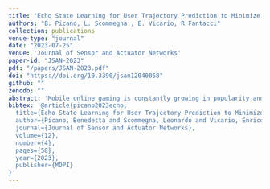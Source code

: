 ```yaml
---
title: "Echo State Learning for User Trajectory Prediction to Minimize Online Game Breaks in 6G Terahertz Networks"
authors: "B. Picano, L. Scommegna , E. Vicario, R Fantacci"
collection: publications
venue-type: "journal"
date: "2023-07-25"
venue: 'Journal of Sensor and Actuator Networks'
paper-id: "JSAN-2023"
pdf: "/papers/JSAN-2023.pdf"
doi: "https://doi.org/10.3390/jsan12040058"
github: ""
zenodo: ""
abstract: 'Mobile online gaming is constantly growing in popularity and is expected to be one of the most important applications of upcoming sixth generation networks. Nevertheless, it remains challenging for game providers to support it, mainly due to its intrinsic and ever-stricter need for service continuity in the presence of user mobility. In this regard, this paper proposes a machine learning strategy to forecast user channel conditions, aiming at guaranteeing a seamless service whenever a user is involved in a handover, i.e., moving from the coverage area of one base station towards another. In particular, the proposed channel condition prediction approach involves the exploitation of an echo state network, an efficient class of recurrent neural network, that is empowered with a genetic algorithm to perform parameter optimization. The echo state network is applied to improve user decisions regarding the selection of the serving base station, avoiding game breaks as much as possible to lower game lag time. The validity of the proposed framework is confirmed by simulations in comparison to the long short-term memory approach and another alternative method, aimed at thoroughly testing the accuracy of the learning module in forecasting user trajectories and in reducing game breaks or lag time, with a focus on a sixth generation network application scenario.'
bibtex: '@article{picano2023echo,
  title={Echo State Learning for User Trajectory Prediction to Minimize Online Game Breaks in 6G Terahertz Networks},
  author={Picano, Benedetta and Scommegna, Leonardo and Vicario, Enrico and Fantacci, Romano},
  journal={Journal of Sensor and Actuator Networks},
  volume={12},
  number={4},
  pages={58},
  year={2023},
  publisher={MDPI}
}'
---
```


